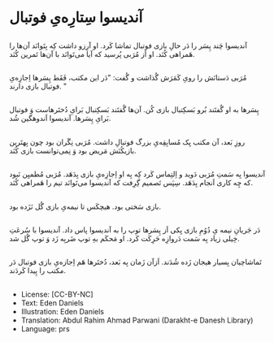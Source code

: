 # آندیسوا سِتارِه‌یِ فوتبال

##
آندیسوا چَند پِسَر را دَر حالِ بازی فوتبال تماشا کَرد. او آرِزو داشت کِه بِتَوانَد آن‌ها را هَمراهی کُنَد. او اَز مُرَبی پُرسید که آیا می‌تَوانَد با آن‌ها تَمرین کُنَد.

##
مُرَبی دَستانَش را رویِ کَمَرَش گُذاشت و گُفت: "دَر این مکتب، فَقَط پِسَرها اِجازِه‌یِ فوتبال بازی دارند. "

##
پِسَرها به او گُفتَند بُرو بَسکِتبال بازی کُن. آن‌ها گُفتَند بَسکِتبال بَرایِ دُختَرهاست وَ فوتبال بَرایِ پِسَرها. آندیسوا اَندوهگین شُد.

##
روزِ بَعد، آن مکتب یِک مُسابِقِه‌یِ بزرگ فوتبالِ داشت. مُرَبی نِگَران بود چون بِهتَرین بازیکُنَش مَریض بود وَ نِمی‌توانست بازی کُنَد.

##
آندیسوا بِه سَمتِ مُرَبی دَوید و اِلتِماس کَرد کِه بِه او اِجازِه‌یِ بازی بِدَهَد. مُرَبی مُطمیِن نَبود که چِه کاری اَنجام بِدَهَد. سِپَس تَصمیم گِرِفت که آندیسوا می‌تَوانَد تیم را هَمراهی کُنَد.

##
بازی سَختی بود. هیچکَس تا نیمه‌یِ بازی گُل نَزَده بود.

##
دَر جَریانِ نیمه یِ دُوُمِ بازی یِکی اَز پِسَرها توپ را به آندیسوا پاس داد. آندیسوا با سُرعَتِ خِیلی زیاد بِه سَمت دَروازِه حَرِکَت کَرد. او مَحکَم بهِ توپ ضَربِه زَد وَ توپ گُل شد.

##
تَماشاچیان بِسیار هیجان زَده شُدَند. اَزآن زَمان بِه بَعد، دُختَرها هَم اِجازه‌یِ بازی فوتبال دَر مکتب را پِیدا کَردَند.

##
* License: [CC-BY-NC]
* Text: Eden Daniels
* Illustration: Eden Daniels
* Translation: Abdul Rahim Ahmad Parwani (Darakht-e Danesh Library)
* Language: prs

